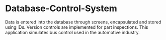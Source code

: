 # Database-Control-System
Data is entered into the database through screens, encapsulated and stored using IDs. Version controls are implemented for part inspections. This application simulates bus control used in the automotive industry.
